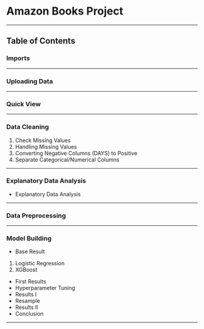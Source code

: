 # Amazon Books Project
___
## Table of Contents
### Imports
___
### Uploading Data
___
### Quick View
___
### Data Cleaning
1. Check Missing Values
2. Handling Missing Values
3. Converting Negative Columns (DAYS) to Positive
4. Separate Categorical/Numerical Columns
___
### Explanatory Data Analysis
* Explanatory Data Analysis
___
### Data Preprocessing
___
### Model Building
* Base Result
1) Logistic Regression
2) XGBoost
* First Results
* Hyperparameter Tuning
* Results I
* Resample
* Results II
* Conclusion
___
